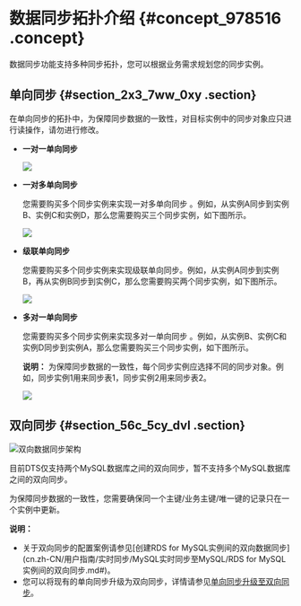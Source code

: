# 数据同步拓扑介绍 {#concept_978516 .concept}

数据同步功能支持多种同步拓扑，您可以根据业务需求规划您的同步实例。

## 单向同步 {#section_2x3_7ww_0xy .section}

在单向同步的拓扑中，为保障同步数据的一致性，对目标实例中的同步对象应只进行读操作，请勿进行修改。

-   **一对一单向同步**

    ![](http://static-aliyun-doc.oss-cn-hangzhou.aliyuncs.com/assets/img/790489/156386903651087_zh-CN.png)

-   **一对多单向同步** 

    您需要购买多个同步实例来实现一对多单向同步 。例如，从实例A同步到实例B、实例C和实例D，那么您需要购买三个同步实例，如下图所示。

    ![](http://static-aliyun-doc.oss-cn-hangzhou.aliyuncs.com/assets/img/790489/156386903651088_zh-CN.png)

-   **级联单向同步** 

    您需要购买多个同步实例来实现级联单向同步。例如，从实例A同步到实例B，再从实例B同步到实例C，那么您需要购买两个同步实例，如下图所示。

    ![](http://static-aliyun-doc.oss-cn-hangzhou.aliyuncs.com/assets/img/790489/156386903651089_zh-CN.png)

-   **多对一单向同步** 

    您需要购买多个同步实例来实现多对一单向同步 。例如，从实例B、实例C和实例D同步到实例A，那么您需要购买三个同步实例，如下图所示。

    **说明：** 为保障同步数据的一致性，每个同步实例应选择不同的同步对象。例如，同步实例1用来同步表1，同步实例2用来同步表2。

    ![](http://static-aliyun-doc.oss-cn-hangzhou.aliyuncs.com/assets/img/790489/156386903751090_zh-CN.png)


## 双向同步 {#section_56c_5cy_dvl .section}

![双向数据同步架构](http://static-aliyun-doc.oss-cn-hangzhou.aliyuncs.com/assets/img/17125/156386903741047_zh-CN.png)

目前DTS仅支持两个MySQL数据库之间的双向同步，暂不支持多个MySQL数据库之间的双向同步。

为保障同步数据的一致性，您需要确保同一个主键/业务主键/唯一键的记录只在一个实例中更新。

**说明：** 

-   关于双向同步的配置案例请参见[创建RDS for MySQL实例间的双向数据同步](cn.zh-CN/用户指南/实时同步/MySQL实时同步至MySQL/RDS for MySQL实例间的双向同步.md#)。
-   您可以将现有的单向同步升级为双向同步，详情请参见[单向同步升级至双向同步](cn.zh-CN/用户指南/实例管理/单向同步升级至双向同步.md#)。

